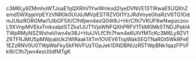 c3M6Ly9ZMmhoWTJoaE1qQXRhV1YwWmkxd2IyeDVNVE13TlRwaE5UQXhZemd5WXpjeVpEYzVNR0k0UUdJMVpESTRZVGt1YzJRdVoyeGhaRzV6TG1OdmJUbzRORGMwI1JlbGF5X/Cfh6jwn4ezQ04t8J+Hr/Cfh7VKUF8wNwpzczovL1lXVnpMVEkxTmkxalptSTZka1JUT1VjeWNFQXhPRFV1TkM0Mk5TNDJPakl4TWpRMyNSZWxheV/wn4e38J+HulJVLfCfh7fwn4e6UlVfMTcKc3M6Ly9ZV1Z6TFRJMU5pMWpabUk2WlRaak1XTm1OVEV6TnpWak5EQTNaRGt5WkRFeE1EZzRNV0U0TWpWaFkySkFNVFUzTGpJek1DNDBNUzR5TWpBNk1qazFPVFk9I/Cfh7jwn4esU0dfMTgK